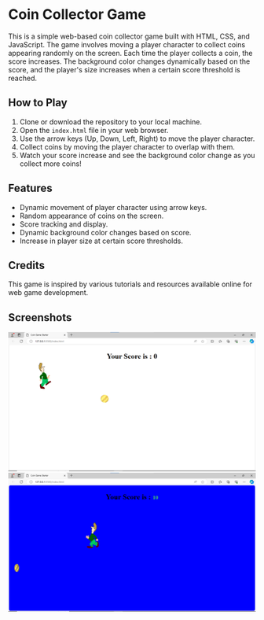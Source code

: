 # Coin Collector Game

This is a simple web-based coin collector game built with HTML, CSS, and JavaScript. The game involves moving a player character to collect coins appearing randomly on the screen. Each time the player collects a coin, the score increases. The background color changes dynamically based on the score, and the player's size increases when a certain score threshold is reached.

## How to Play

1. Clone or download the repository to your local machine.
2. Open the `index.html` file in your web browser.
3. Use the arrow keys (Up, Down, Left, Right) to move the player character.
4. Collect coins by moving the player character to overlap with them.
5. Watch your score increase and see the background color change as you collect more coins!

## Features

- Dynamic movement of player character using arrow keys.
- Random appearance of coins on the screen.
- Score tracking and display.
- Dynamic background color changes based on score.
- Increase in player size at certain score thresholds.

## Credits

This game is inspired by various tutorials and resources available online for web game development.

## Screenshots

<img src="screenshots/1.png"/>
<img src="screenshots/2.png"/>


